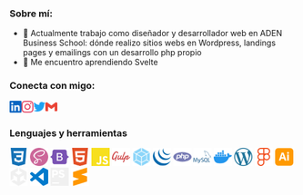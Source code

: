 ### Sobre mí:

- 🔭 Actualmente trabajo como diseñador y desarrollador web en ADEN Business School: dónde realizo sitios webs en Wordpress, landings pages y emailings con un desarrollo php propio
- 🌱 Me encuentro aprendiendo Svelte

### Conecta con migo:

<a href="https://ar.linkedin.com/in/carlosruminott"><img align="left" src="linkedin.svg" alt="icon | LinkedIn" width="21px"/></a> <a href="https://www.instagram.com/charlesruminott/"><img align="left" src="instagram.svg" alt="icon | Instagram" width="21px"/></a> <a href="https://www.twitter.com/carlosruminott/"><img align="left" src="twitter.svg" alt="icon | Twitter" width="21px"/></a> <a href="malito:carlosruminott@gmail.com"><img src="gmail.svg" alt="icon | Gmail" width="21px"/></a>


### Lenguajes y herramientas

<img height="32" width="32" src="css3.svg" /> <img height="32" width="32" src="sass.svg" /> <img height="32" width="32" src="bootstrap.svg" /> <img height="32" width="32" src="html5.svg" /> <img height="32" width="32" src="javascript.svg" /> <img height="32" width="32" src="gulp.svg" /> <img height="32" width="32" src="webpack.svg" /> <img height="32" width="32" src="jquery.svg" /> <img height="32" width="32" src="php.svg" /> <img height="32" width="32" src="mysql.svg" /> <img height="32" width="32" src="docker.svg" /> <img height="32" width="32" src="wordpress.svg" /> <img height="32" width="32" src="figma.svg" /> <img height="32" width="32" src="adobeillustrator.svg" /> <img height="32" width="32" src="unity.svg" /> <img height="32" width="32" src="visualstudiocode.svg" /> <img height="32" width="32" src="phpstorm.svg" /> <img height="32" width="32" src="sublimetext.svg" />

